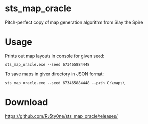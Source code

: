 # sts_map_oracle
Pitch-perfect copy of map generation algorithm from Slay the Spire

# Usage

Prints out map layouts in console for given seed:
```
sts_map_oracle.exe --seed 673465884448
```
To save maps in given directory in JSON format:
```
sts_map_oracle.exe --seed 673465884448 --path C:\maps\
```

# Download
https://github.com/Ru5ty0ne/sts_map_oracle/releases/
